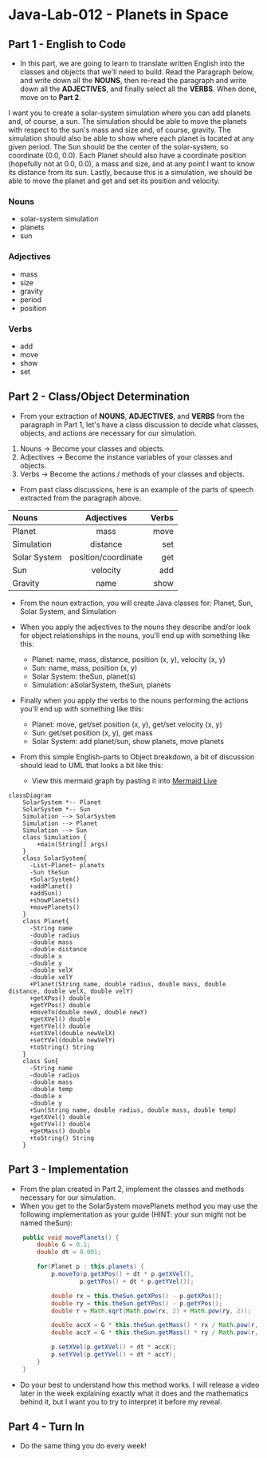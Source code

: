 # Java-Lab-012 - Planets in Space

## Part 1 - English to Code

* In this part, we are going to learn to translate written English into the classes and objects that we'll need to build. Read the Paragraph below, and write down all the **NOUNS**, then re-read the paragraph and write down all the **ADJECTIVES**, and finally select all the **VERBS**. When done, move on to **Part 2**.

I want you to create a solar-system simulation where you can add planets and, of course, a sun. The simulation should be able to move the planets with respect to the sun's mass and size and, of course, gravity. The simulation should also be able to show where each planet is located at any given period. The Sun should be the center of the solar-system, so coordinate (0.0, 0.0). Each Planet should also have a coordinate position (hopefully not at 0.0, 0.0), a mass and size, and at any point I want to know its distance from its sun. Lastly, because this is a simulation, we should be able to move the planet and get and set its position and velocity.

### Nouns
- solar-system simulation
- planets
- sun
### Adjectives
- mass
- size
- gravity
- period
- position
### Verbs
- add
- move
- show
- set


## Part 2 - Class/Object Determination

* From your extraction of **NOUNS**, **ADJECTIVES**, and **VERBS** from the paragraph in Part 1, let's have a class discussion to decide what classes, objects, and actions are necessary for our simulation.

1. Nouns -> Become your classes and objects.
2. Adjectives -> Become the instance variables of your classes and objects.
3. Verbs -> Become the actions / methods of your classes and objects.

* From past class discussions, here is an example of the parts of speech extracted from the paragraph above.

| Nouns        | Adjectives          | Verbs |
| :---         | :----:              | ---:  |
| Planet       | mass                | move  |
| Simulation   | distance            | set   |
| Solar System | position/coordinate | get   |
| Sun          | velocity            | add   |
| Gravity      | name                | show  |

* From the noun extraction, you will create Java classes for: Planet, Sun, Solar System, and Simulation
* When you apply the adjectives to the nouns they describe and/or look for object relationships in the nouns, you'll end up with something like this:
    * Planet: name, mass, distance, position (x, y), velocity (x, y)
    * Sun: name, mass, position (x, y)
    * Solar System: theSun, planet(s)
    * Simulation: aSolarSystem, theSun, planets

* Finally when you apply the verbs to the nouns performing the actions you'll end up with something like this:
    * Planet: move, get/set position (x, y), get/set velocity (x, y)
    * Sun: get/set position (x, y), get mass
    * Solar System: add planet/sun, show planets, move planets

* From this simple English-parts to Object breakdown, a bit of discussion should lead to UML that looks a bit like this:
    * View this mermaid graph by pasting it into [Mermaid Live](https://mermaid.live/)

```mermaid
classDiagram
    SolarSystem *-- Planet
    SolarSystem *-- Sun 
    Simulation --> SolarSystem
    Simulation --> Planet
    Simulation --> Sun
    class Simulation {
        +main(String[] args)
    }
    class SolarSystem{
      -List~Planet~ planets
      -Sun theSun
      +SolarSystem()
      +addPlanet()
      +addSun()
      +showPlanets()
      +movePlanets()
    }
    class Planet{
      -String name
      -double radius
      -double mass
      -double distance
      -double x
      -double y
      -double velX
      -double velY
      +Planet(String name, double radius, double mass, double distance, double velX, double velY)
      +getXPos() double
      +getYPos() double
      +moveTo(double newX, double newY)
      +getXVel() double
      +getYVel() double
      +setXVel(double newVelX)
      +setYVel(double newVelY)
      +toString() String
    }
    class Sun{
      -String name
      -double radius
      -double mass
      -double temp
      -double x
      -double y
      +Sun(String name, double radius, double mass, double temp)
      +getXVel() double
      +getYVel() double
      +getMass() double
      +toString() String
    }
```

<object data="solarsystemsim.svg" width="700" height="700"> </object>


## Part 3 - Implementation

* From the plan created in Part 2, implement the classes and methods necessary for our simulation.
* When you get to the SolarSystem movePlanets method you may use the following implementation as your guide (HINT: your sun might not be named theSun):
```java
    public void movePlanets() {
        double G = 0.1;
        double dt = 0.001;

        for(Planet p : this.planets) {
            p.moveTo(p.getXPos() + dt * p.getXVel(),
                    p.getYPos() + dt * p.getYVel());

            double rx = this.theSun.getXPos() - p.getXPos();
            double ry = this.theSun.getYPos() - p.getYPos();
            double r = Math.sqrt(Math.pow(rx, 2) + Math.pow(ry, 2));

            double accX = G * this.theSun.getMass() * rx / Math.pow(r, 3);
            double accY = G * this.theSun.getMass() * ry / Math.pow(r, 3);

            p.setXVel(p.getXVel() + dt * accX);
            p.setYVel(p.getYVel() + dt * accY);
        }
    }
```
* Do your best to understand how this method works. I will release a video later in the week explaining exactly what it does and the mathematics behind it, but I want you to try to interpret it before my reveal.

## Part 4 - Turn In

* Do the same thing you do every week!
